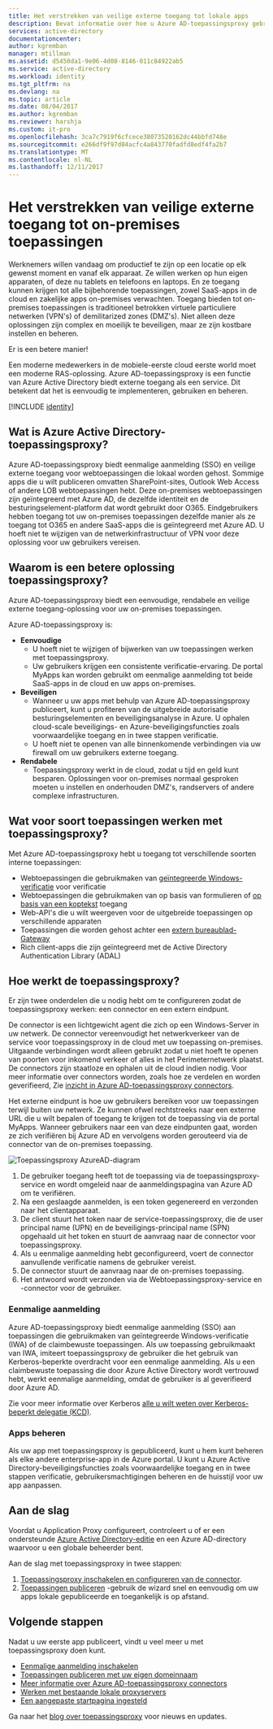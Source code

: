 ```yaml
---
title: Het verstrekken van veilige externe toegang tot lokale apps
description: Bevat informatie over hoe u Azure AD-toepassingsproxy gebruiken voor veilige externe toegang tot uw lokale apps.
services: active-directory
documentationcenter: 
author: kgremban
manager: mtillman
ms.assetid: d5450da1-9e06-4d08-8146-011c84922ab5
ms.service: active-directory
ms.workload: identity
ms.tgt_pltfrm: na
ms.devlang: na
ms.topic: article
ms.date: 08/04/2017
ms.author: kgremban
ms.reviewer: harshja
ms.custom: it-pro
ms.openlocfilehash: 3ca7c7919f6cfcece38073520162dc44bbfd748e
ms.sourcegitcommit: e266df9f97d04acfc4a843770fadfd8edf4fa2b7
ms.translationtype: MT
ms.contentlocale: nl-NL
ms.lasthandoff: 12/11/2017
---
```

# <a name="how-to-provide-secure-remote-access-to-on-premises-applications"></a>Het verstrekken van veilige externe toegang tot on-premises toepassingen

Werknemers willen vandaag om productief te zijn op een locatie op elk gewenst moment en vanaf elk apparaat. Ze willen werken op hun eigen apparaten, of deze nu tablets en telefoons en laptops. En ze toegang kunnen krijgen tot alle bijbehorende toepassingen, zowel SaaS-apps in de cloud en zakelijke apps on-premises verwachten. Toegang bieden tot on-premises toepassingen is traditioneel betrokken virtuele particuliere netwerken (VPN's) of demilitarized zones (DMZ's). Niet alleen deze oplossingen zijn complex en moeilijk te beveiligen, maar ze zijn kostbare instellen en beheren.

Er is een betere manier!

Een moderne medewerkers in de mobiele-eerste cloud eerste world moet een moderne RAS-oplossing. Azure AD-toepassingsproxy is een functie van Azure Active Directory biedt externe toegang als een service. Dit betekent dat het is eenvoudig te implementeren, gebruiken en beheren.

[!INCLUDE [identity](../../includes/azure-ad-licenses.md)]

## <a name="what-is-azure-active-directory-application-proxy"></a>Wat is Azure Active Directory-toepassingsproxy?
Azure AD-toepassingsproxy biedt eenmalige aanmelding (SSO) en veilige externe toegang voor webtoepassingen die lokaal worden gehost. Sommige apps die u wilt publiceren omvatten SharePoint-sites, Outlook Web Access of andere LOB webtoepassingen hebt. Deze on-premises webtoepassingen zijn geïntegreerd met Azure AD, de dezelfde identiteit en de besturingselement-platform dat wordt gebruikt door O365. Eindgebruikers hebben toegang tot uw on-premises toepassingen dezelfde manier als ze toegang tot O365 en andere SaaS-apps die is geïntegreerd met Azure AD. U hoeft niet te wijzigen van de netwerkinfrastructuur of VPN voor deze oplossing voor uw gebruikers vereisen.

## <a name="why-is-application-proxy-a-better-solution"></a>Waarom is een betere oplossing toepassingsproxy?
Azure AD-toepassingsproxy biedt een eenvoudige, rendabele en veilige externe toegang-oplossing voor uw on-premises toepassingen.

Azure AD-toepassingsproxy is:

* **Eenvoudige**
   * U hoeft niet te wijzigen of bijwerken van uw toepassingen werken met toepassingsproxy. 
   * Uw gebruikers krijgen een consistente verificatie-ervaring. De portal MyApps kan worden gebruikt om eenmalige aanmelding tot beide SaaS-apps in de cloud en uw apps on-premises. 
* **Beveiligen**
   * Wanneer u uw apps met behulp van Azure AD-toepassingsproxy publiceert, kunt u profiteren van de uitgebreide autorisatie besturingselementen en beveiligingsanalyse in Azure. U ophalen cloud-scale beveiligings- en Azure-beveiligingsfuncties zoals voorwaardelijke toegang en in twee stappen verificatie.
   * U hoeft niet te openen van alle binnenkomende verbindingen via uw firewall om uw gebruikers externe toegang. 
* **Rendabele**
   * Toepassingsproxy werkt in de cloud, zodat u tijd en geld kunt besparen. Oplossingen voor on-premises normaal gesproken moeten u instellen en onderhouden DMZ's, randservers of andere complexe infrastructuren.  

## <a name="what-kind-of-applications-work-with-application-proxy"></a>Wat voor soort toepassingen werken met toepassingsproxy?
Met Azure AD-toepassingsproxy hebt u toegang tot verschillende soorten interne toepassingen:

* Webtoepassingen die gebruikmaken van [geïntegreerde Windows-verificatie](active-directory-application-proxy-sso-using-kcd.md) voor verificatie  
* Webtoepassingen die gebruikmaken van op basis van formulieren of [op basis van een koptekst](application-proxy-ping-access.md) toegang  
* Web-API's die u wilt weergeven voor de uitgebreide toepassingen op verschillende apparaten  
* Toepassingen die worden gehost achter een [extern bureaublad-Gateway](application-proxy-publish-remote-desktop.md)  
* Rich client-apps die zijn geïntegreerd met de Active Directory Authentication Library (ADAL)

## <a name="how-does-application-proxy-work"></a>Hoe werkt de toepassingsproxy?
Er zijn twee onderdelen die u nodig hebt om te configureren zodat de toepassingsproxy werken: een connector en een extern eindpunt. 

De connector is een lichtgewicht agent die zich op een Windows-Server in uw netwerk. De connector vereenvoudigt het netwerkverkeer van de service voor toepassingsproxy in de cloud met uw toepassing on-premises. Uitgaande verbindingen wordt alleen gebruikt zodat u niet hoeft te openen van poorten voor inkomend verkeer of alles in het Perimeternetwerk plaatst. De connectors zijn staatloze en ophalen uit de cloud indien nodig. Voor meer informatie over connectors worden, zoals hoe ze verdelen en worden geverifieerd, Zie [inzicht in Azure AD-toepassingsproxy connectors](application-proxy-understand-connectors.md). 

Het externe eindpunt is hoe uw gebruikers bereiken voor uw toepassingen terwijl buiten uw netwerk. Ze kunnen ofwel rechtstreeks naar een externe URL die u wilt bepalen of toegang te krijgen tot de toepassing via de portal MyApps. Wanneer gebruikers naar een van deze eindpunten gaat, worden ze zich verifiëren bij Azure AD en vervolgens worden gerouteerd via de connector van de on-premises toepassing.

 ![Toepassingsproxy AzureAD-diagram](./media/active-directory-application-proxy-get-started/azureappproxxy.png)

1. De gebruiker toegang heeft tot de toepassing via de toepassingsproxy-service en wordt omgeleid naar de aanmeldingspagina van Azure AD om te verifiëren.
2. Na een geslaagde aanmelden, is een token gegenereerd en verzonden naar het clientapparaat.
3. De client stuurt het token naar de service-toepassingsproxy, die de user principal name (UPN) en de beveiligings-principal name (SPN) opgehaald uit het token en stuurt de aanvraag naar de connector voor toepassingsproxy.
4. Als u eenmalige aanmelding hebt geconfigureerd, voert de connector aanvullende verificatie namens de gebruiker vereist.
5. De connector stuurt de aanvraag naar de on-premises toepassing.  
6. Het antwoord wordt verzonden via de Webtoepassingsproxy-service en -connector voor de gebruiker.

### <a name="single-sign-on"></a>Eenmalige aanmelding
Azure AD-toepassingsproxy biedt eenmalige aanmelding (SSO) aan toepassingen die gebruikmaken van geïntegreerde Windows-verificatie (IWA) of de claimbewuste toepassingen. Als uw toepassing gebruikmaakt van IWA, imiteert toepassingsproxy de gebruiker die het gebruik van Kerberos-beperkte overdracht voor een eenmalige aanmelding. Als u een claimbewuste toepassing die door Azure Active Directory wordt vertrouwd hebt, werkt eenmalige aanmelding, omdat de gebruiker is al geverifieerd door Azure AD.

Zie voor meer informatie over Kerberos [alle u wilt weten over Kerberos-beperkt delegatie (KCD)](https://blogs.technet.microsoft.com/applicationproxyblog/2015/09/21/all-you-want-to-know-about-kerberos-constrained-delegation-kcd).

### <a name="managing-apps"></a>Apps beheren
Als uw app met toepassingsproxy is gepubliceerd, kunt u hem kunt beheren als elke andere enterprise-app in de Azure portal. U kunt u Azure Active Directory-beveiligingsfuncties zoals voorwaardelijke toegang en in twee stappen verificatie, gebruikersmachtigingen beheren en de huisstijl voor uw app aanpassen. 

## <a name="get-started"></a>Aan de slag

Voordat u Application Proxy configureert, controleert u of er een ondersteunde [Azure Active Directory-editie](https://azure.microsoft.com/pricing/details/active-directory/) en een Azure AD-directory waarvoor u een globale beheerder bent.

Aan de slag met toepassingsproxy in twee stappen:

1. [Toepassingsproxy inschakelen en configureren van de connector](active-directory-application-proxy-enable.md).    
2. [Toepassingen publiceren](active-directory-application-proxy-publish.md) -gebruik de wizard snel en eenvoudig om uw apps lokale gepubliceerde en toegankelijk is op afstand.

## <a name="whats-next"></a>Volgende stappen
Nadat u uw eerste app publiceert, vindt u veel meer u met toepassingsproxy doen kunt.

* [Eenmalige aanmelding inschakelen](active-directory-application-proxy-sso-using-kcd.md)
* [Toepassingen publiceren met uw eigen domeinnaam](active-directory-application-proxy-custom-domains.md)
* [Meer informatie over Azure AD-toepassingsproxy connectors](application-proxy-understand-connectors.md)
* [Werken met bestaande lokale proxyservers](application-proxy-working-with-proxy-servers.md) 
* [Een aangepaste startpagina ingesteld](application-proxy-office365-app-launcher.md)

Ga naar het [blog over toepassingsproxy](http://blogs.technet.com/b/applicationproxyblog/) voor nieuws en updates.

